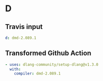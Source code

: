 # D

## Travis input

```yaml
d: dmd-2.089.1
```

## Transformed Github Action

```yaml
- uses: dlang-community/setup-dlang@v1.3.0
  with:
    compiler: dmd-2.089.1
```
